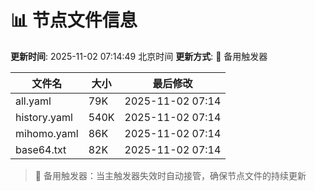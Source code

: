 # 📊 节点文件信息

**更新时间**: 2025-11-02 07:14:49 北京时间
**更新方式**: 🔄 备用触发器

| 文件名 | 大小 | 最后修改 |
|--------|------|----------|
| all.yaml | 79K | 2025-11-02 07:14 |
| history.yaml | 540K | 2025-11-02 07:14 |
| mihomo.yaml | 86K | 2025-11-02 07:14 |
| base64.txt | 82K | 2025-11-02 07:14 |

> 🔄 备用触发器：当主触发器失效时自动接管，确保节点文件的持续更新
